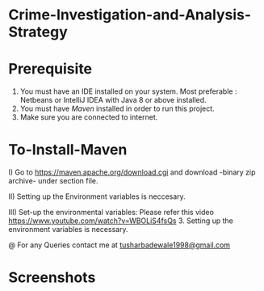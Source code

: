 # Crime-Investigation-and-Analysis-Strategy
# Prerequisite
1. You must have an IDE installed on your system. Most preferable : Netbeans or IntelliJ IDEA with Java 8 or above installed.
2. You must have *Maven* installed in order to run this project.
3. Make sure you are connected to internet.
# To-Install-Maven
  I) Go to https://maven.apache.org/download.cgi and download -binary zip archive- under section file.
  
  II) Setting up the Environment variables is neccesary.
  
  III) Set-up the environmental variables: Please refer this video https://www.youtube.com/watch?v=WBOLiS4fsQs
3. Setting up the environment variables is necessary.

@ For any Queries contact me at tusharbadewale1998@gmail.com

# Screenshots
